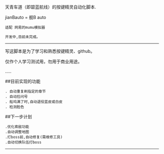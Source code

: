 # 

天青车道（即碧蓝航线）的按键精灵自动化脚本.

jianBauto = 舰B auto

    适配 网易的mumu模拟器

    开发中,目前未完成。

----

写这脚本是为了学习和熟悉按键精灵、github。

仅作个人学习测试用，勿用于商业用途。

.....

##目前实现的功能

    . 自动重复刷指定的章节
    . 自动捡问号
    . 船坞满了时,自动退役蓝皮或白皮
    . 检测脸色

##下一步计划

    .优化索敌功能
    .自动调整地图
    .打boss前,自动修复(需维修工具)
    .自动切换队伍打boss

----
